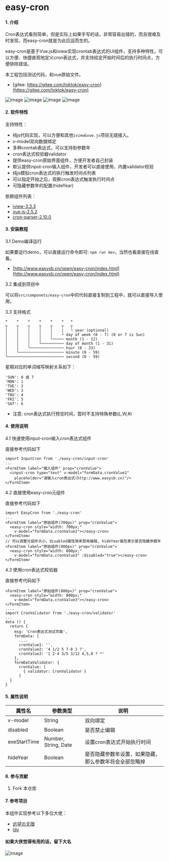 # easy-cron

#### 1. 介绍
<p>Cron表达式看则简单，但是实际上如果手写的话，非常容易出错的，而且很难及时发现，而easy-cron就是为此应运而生的。</p>

<p>easy-cron是基于Vue.js和iview实现crontab表达式的UI组件，支持多种特性，可以方便、快捷直观地定义cron表达式，并支持给定开始时间后的执行时间点，方便排除错误。</p>
本工程包括测试代码，和vue原始文件。

* [gitee: https://gitee.com/toktok/easy-cron](https://gitee.com/toktok/easy-cron)

![image](https://gitee.com/toktok/easy-cron/raw/master/docs/pic-1.jpg)
![image](https://gitee.com/toktok/easy-cron/raw/master/docs/pic-2.jpg)
![image](https://gitee.com/toktok/easy-cron/raw/master/docs/pic-3.jpg)
![image](https://gitee.com/toktok/easy-cron/raw/master/docs/pic-4.jpg)


#### 2. 软件特性

<p>支持特性：</p>

* 纯js代码实现，可以方便和其他<code>iview&vue.js</code>项目无缝接入。
* v-model双向数据绑定
* 多种crontab表达式，可以支持到参数年
* cron表达式校验器validator
* 提供easy-cron原始界面组件，方便开发者自己封装
* 默认提供input-cron输入组件，开发者可以直接使用，内置validator校验
* 纯js模拟cron表达式的执行触发时间点列表
* 可以指定开始之后，观察cron表达式触发执行时间点
* 可隐藏参数年的配置(hideYear)

<p>依赖组件列表：</p>

* [iview-3.3.3](https://www.iviewui.com)
* [vue.js-2.5.2](https://cn.vuejs.org/)
* [cron-parser-2.10.0](https://www.npmjs.com/package/cron-parser)


#### 3. 安装教程

3.1  Demo编译运行

<p>如果要运行demo，可以直接运行命令即可: <code>npm run dev</code>，当然也看直接在线查看。</p>

* [http://www.easysb.cn/open/easy-cron/index.html](http://www.easysb.cn/open/easy-cron/index.html)


3.2 集成到项目中
<p>可以将<code>src/componets/easy-cron</code>中的代码直接复制到工程中，就可以直接导入使用。</p>

3.3 支持格式

```
*    *    *    *    *    *   *
┬    ┬    ┬    ┬    ┬    ┬   ┬
│    │    │    │    │    |   └ year (optional)
│    │    │    │    │    └ day of week (0 - 7) (0 or 7 is Sun)
│    │    │    │    └───── month (1 - 12)
│    │    │    └────────── day of month (1 - 31)
│    │    └─────────────── hour (0 - 23)
│    └──────────────────── minute (0 - 59)
└───────────────────────── second (0 - 59)
```

星期对应的单词缩写映射关系如下：

``` 
'SUN': 0 或 7
'MON': 1
'TUE': 2
'WED': 3
'THU': 4
'FRI': 5
'SAT': 6
```

* 注意: cron表达式执行预览时间，暂时不支持特殊参数(L,W,#)

#### 4. 使用说明

4.1 快速使用input-cron输入cron表达式组件

<p>直接参考代码如下</p>


```
import InputCron from './easy-cron/input-cron'
...
<FormItem label="输入组件" prop="cronValue">
  <input-cron type="text" v-model="formData.cronValue1"
    placeholder="请输入cron表达式(http://www.easysb.cn)"/>
</FormItem>
```

4.2 直接使用easy-cron元组件

<p>直接参考代码如下</p>

```
import EasyCron from './easy-cron'
...
<FormItem label="原始组件(700px)" prop="cronValue">
  <easy-cron style="width: 700px;"
    v-model="formData.cronValue2"></easy-cron>
</FormItem>
// 可以调整元组件大小，disabled属性用来禁用编辑, hideYear属性表示是否隐藏参数年
<FormItem label="原始组件(800px)" prop="cronValue">
  <easy-cron style="width: 800px;"
    v-model="formData.cronValue3" :disabled="true"></easy-cron>
</FormItem>
```

4.3 使用cron表达式校验器

<p>直接参考代码如下</p>

```
<FormItem label="原始组件(800px)" prop="cronValue">
  <easy-cron style="width: 800px;"
    v-model="formData.cronValue3"></easy-cron>
</FormItem>
....
import CronValidator from './easy-cron/validator'
...
data () {
  return {
    msg: 'Cron表达式测试页面',
    formData: {
      ....
      cronValue1: '',
      cronValue2: '4 1/2 5 7-8 1 ?',
      cronValue3: '1 2-4 3/5 3/12 4,5,8 ? *'
    },
    formDataValidator: {
      cronValue: [
        { validator: CronValidator }
      ]
  }
}
```

#### 5. 属性说明

属性名 | 参数类型 | 说明
---|---|---
v-model | String | 双向绑定
disabled | Boolean| 是否禁止编辑
exeStartTime | Number, String, Date| 设置cron表达式开始执行时间
hideYear | Boolean| 是否隐藏参数年设置，如果隐藏，那么参数年将会全部忽略掉

#### 6. 参与贡献

1. Fork 本仓库


#### 7. 参考项目


<p>本组件实现参考以下多位大佬：</p>

* [远望の无限](https://gitee.com/ywwxhz/CronExpGenerator)
* [ldy](https://gitee.com/lindeyi/vue-cron)

#### 如果大侠觉得有用的话，留下大名

![image](https://gitee.com/toktok/easy-cron/raw/master/src/assets/begger.jpg)
